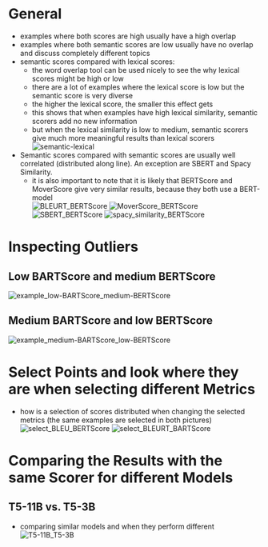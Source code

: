 # General

- examples where both scores are high usually have a high overlap
- examples where both semantic scores are low usually have no overlap and discuss completely different topics
- semantic scores compared with lexical scores:
  - the word overlap tool can be used nicely to see the why lexical scores might be high or low
  - there are a lot of examples where the lexical score is low but the semantic score is very diverse
  - the higher the lexical score, the smaller this effect gets
  - this shows that when examples have high lexical similarity, semantic scorers add no new information
  - but when the lexical similarity is low to medium, semantic scorers give much more meaningful results than lexical scorers  
    ![semantic-lexical](static/semantic_lexical_variance.png)
- Semantic scores compared with semantic scores are usually well correlated (distributed along line). An exception are SBERT and Spacy Similarity.
  - it is also important to note that it is likely that BERTScore and MoverScore give very similar results, because they both use a BERT-model  
    ![BLEURT_BERTScore](static/BLEURT_BERTScore.png)
    ![MoverScore_BERTScore](static/MoverScore_BERTScore.png)
    ![SBERT_BERTScore](static/SBERT_BERTScore.png)
    ![spacy_similarity_BERTScore](static/spacy_similarity_BERTScore.png)

# Inspecting Outliers

## Low BARTScore and medium BERTScore

![example_low-BARTScore_medium-BERTScore](static/example_low-BARTScore_medium-BERTScore.png)

## Medium BARTScore and low BERTScore

![example_medium-BARTScore_low-BERTScore](static/example_medium-BARTScore_low-BERTScore.png)

# Select Points and look where they are when selecting different Metrics

- how is a selection of scores distributed when changing the selected metrics (the same examples are selected in both pictures)  
  ![select_BLEU_BERTScore](static/select_BLEU_BERTScore.png)
  ![select_BLEURT_BARTScore](static/select_BLEURT_BARTScore.png)

# Comparing the Results with the same Scorer for different Models

## T5-11B vs. T5-3B

- comparing similar models and when they perform different
  ![T5-11B_T5-3B](static/T5-11B_T5-3B.png)

